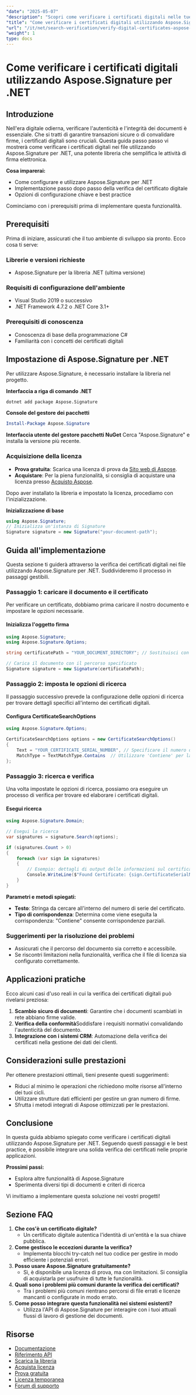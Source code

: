 ```yaml
---
"date": "2025-05-07"
"description": "Scopri come verificare i certificati digitali nelle tue applicazioni .NET con Aspose.Signature. Segui questa guida completa per la gestione sicura dei documenti."
"title": "Come verificare i certificati digitali utilizzando Aspose.Signature per .NET | Guida passo passo"
"url": "/it/net/search-verification/verify-digital-certificates-aspose-signature-dotnet/"
"weight": 1
type: docs
---
```

# Come verificare i certificati digitali utilizzando Aspose.Signature per .NET

## Introduzione

Nell'era digitale odierna, verificare l'autenticità e l'integrità dei documenti è essenziale. Che si tratti di garantire transazioni sicure o di convalidare firme, i certificati digitali sono cruciali. Questa guida passo passo vi mostrerà come verificare i certificati digitali nei file utilizzando Aspose.Signature per .NET, una potente libreria che semplifica le attività di firma elettronica.

**Cosa imparerai:**
- Come configurare e utilizzare Aspose.Signature per .NET
- Implementazione passo dopo passo della verifica del certificato digitale
- Opzioni di configurazione chiave e best practice

Cominciamo con i prerequisiti prima di implementare questa funzionalità.

## Prerequisiti

Prima di iniziare, assicurati che il tuo ambiente di sviluppo sia pronto. Ecco cosa ti serve:

### Librerie e versioni richieste
- Aspose.Signature per la libreria .NET (ultima versione)
  
### Requisiti di configurazione dell'ambiente
- Visual Studio 2019 o successivo
- .NET Framework 4.7.2 o .NET Core 3.1+

### Prerequisiti di conoscenza
- Conoscenza di base della programmazione C#
- Familiarità con i concetti dei certificati digitali

## Impostazione di Aspose.Signature per .NET

Per utilizzare Aspose.Signature, è necessario installare la libreria nel progetto.

**Interfaccia a riga di comando .NET**
```bash
dotnet add package Aspose.Signature
```

**Console del gestore dei pacchetti**
```powershell
Install-Package Aspose.Signature
```

**Interfaccia utente del gestore pacchetti NuGet**
Cerca "Aspose.Signature" e installa la versione più recente.

### Acquisizione della licenza
- **Prova gratuita**: Scarica una licenza di prova da [Sito web di Aspose](https://purchase.aspose.com/temporary-license).
- **Acquistare**: Per la piena funzionalità, si consiglia di acquistare una licenza presso [Acquisto Aspose](https://purchase.groupdocs.com/buy).

Dopo aver installato la libreria e impostato la licenza, procediamo con l'inizializzazione.

**Inizializzazione di base**
```csharp
using Aspose.Signature;
// Inizializza un'istanza di Signature
Signature signature = new Signature("your-document-path");
```

## Guida all'implementazione

Questa sezione ti guiderà attraverso la verifica dei certificati digitali nei file utilizzando Aspose.Signature per .NET. Suddivideremo il processo in passaggi gestibili.

### Passaggio 1: caricare il documento e il certificato

Per verificare un certificato, dobbiamo prima caricare il nostro documento e impostare le opzioni necessarie.

#### Inizializza l'oggetto firma
```csharp
using Aspose.Signature;
using Aspose.Signature.Options;

string certificatePath = "YOUR_DOCUMENT_DIRECTORY"; // Sostituisci con la directory effettiva dei tuoi documenti

// Carica il documento con il percorso specificato
Signature signature = new Signature(certificatePath);
```

### Passaggio 2: imposta le opzioni di ricerca

Il passaggio successivo prevede la configurazione delle opzioni di ricerca per trovare dettagli specifici all'interno dei certificati digitali.

#### Configura CertificateSearchOptions
```csharp
using Aspose.Signature.Options;

CertificateSearchOptions options = new CertificateSearchOptions()
{
    Text = "YOUR_CERTIFICATE_SERIAL_NUMBER", // Specificare il numero di serie o altro identificativo
    MatchType = TextMatchType.Contains  // Utilizzare 'Contiene' per la corrispondenza parziale
};
```

### Passaggio 3: ricerca e verifica

Una volta impostate le opzioni di ricerca, possiamo ora eseguire un processo di verifica per trovare ed elaborare i certificati digitali.

#### Esegui ricerca
```csharp
using Aspose.Signature.Domain;

// Esegui la ricerca
var signatures = signature.Search(options);

if (signatures.Count > 0)
{
    foreach (var sign in signatures)
    {
        // Esempio: dettagli di output delle informazioni sul certificato trovato (pseudo-codice)
        Console.WriteLine($"Found Certificate: {sign.CertificateSerialNumber}");
    }
}
```

**Parametri e metodi spiegati:**
- **Testo**: Stringa da cercare all'interno del numero di serie del certificato.
- **Tipo di corrispondenza**: Determina come viene eseguita la corrispondenza: "Contiene" consente corrispondenze parziali.

### Suggerimenti per la risoluzione dei problemi
- Assicurati che il percorso del documento sia corretto e accessibile.
- Se riscontri limitazioni nella funzionalità, verifica che il file di licenza sia configurato correttamente.

## Applicazioni pratiche

Ecco alcuni casi d'uso reali in cui la verifica dei certificati digitali può rivelarsi preziosa:
1. **Scambio sicuro di documenti**: Garantire che i documenti scambiati in rete abbiano firme valide.
2. **Verifica della conformità**Soddisfare i requisiti normativi convalidando l'autenticità del documento.
3. **Integrazione con i sistemi CRM**: Automazione della verifica dei certificati nella gestione dei dati dei clienti.

## Considerazioni sulle prestazioni

Per ottenere prestazioni ottimali, tieni presente questi suggerimenti:
- Riduci al minimo le operazioni che richiedono molte risorse all'interno dei tuoi cicli.
- Utilizzare strutture dati efficienti per gestire un gran numero di firme.
- Sfrutta i metodi integrati di Aspose ottimizzati per le prestazioni.

## Conclusione

In questa guida abbiamo spiegato come verificare i certificati digitali utilizzando Aspose.Signature per .NET. Seguendo questi passaggi e le best practice, è possibile integrare una solida verifica dei certificati nelle proprie applicazioni. 

**Prossimi passi:**
- Esplora altre funzionalità di Aspose.Signature
- Sperimenta diversi tipi di documenti e criteri di ricerca

Vi invitiamo a implementare questa soluzione nei vostri progetti!

## Sezione FAQ

1. **Che cos'è un certificato digitale?**
   - Un certificato digitale autentica l'identità di un'entità e la sua chiave pubblica.
2. **Come gestisco le eccezioni durante la verifica?**
   - Implementa blocchi try-catch nel tuo codice per gestire in modo efficiente i potenziali errori.
3. **Posso usare Aspose.Signature gratuitamente?**
   - Sì, è disponibile una licenza di prova, ma con limitazioni. Si consiglia di acquistarla per usufruire di tutte le funzionalità.
4. **Quali sono i problemi più comuni durante la verifica dei certificati?**
   - Tra i problemi più comuni rientrano percorsi di file errati e licenze mancanti o configurate in modo errato.
5. **Come posso integrare questa funzionalità nei sistemi esistenti?**
   - Utilizza l'API di Aspose.Signature per interagire con i tuoi attuali flussi di lavoro di gestione dei documenti.

## Risorse
- [Documentazione](https://docs.groupdocs.com/signature/net/)
- [Riferimento API](https://apireference.aspose.com/signature/net)
- [Scarica la libreria](https://downloads.aspose.com/total/net)
- [Acquista licenza](https://purchase.groupdocs.com/buy)
- [Prova gratuita](https://downloads.aspose.com/total/net)
- [Licenza temporanea](https://purchase.groupdocs.com/temporary-license/)
- [Forum di supporto](https://forum.aspose.com/c/signature/)